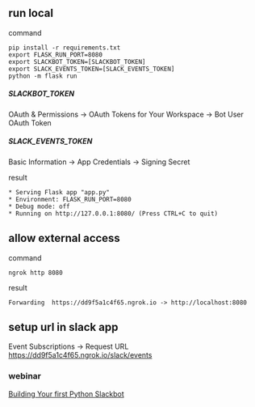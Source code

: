 ## run local
command
```
pip install -r requirements.txt
export FLASK_RUN_PORT=8080
export SLACKBOT_TOKEN=[SLACKBOT_TOKEN]
export SLACK_EVENTS_TOKEN=[SLACK_EVENTS_TOKEN]
python -m flask run
```
##### SLACKBOT_TOKEN
OAuth & Permissions -> OAuth Tokens for Your Workspace -> Bot User OAuth Token
##### SLACK_EVENTS_TOKEN
Basic Information -> App Credentials -> Signing Secret

result
```
* Serving Flask app "app.py"
* Environment: FLASK_RUN_PORT=8080
* Debug mode: off
* Running on http://127.0.0.1:8080/ (Press CTRL+C to quit)
```

## allow external access
command
```
ngrok http 8080
```
result
```
Forwarding  https://dd9f5a1c4f65.ngrok.io -> http://localhost:8080
```

## setup url in slack app
Event Subscriptions -> Request URL
https://dd9f5a1c4f65.ngrok.io/slack/events

### webinar
[Building Your first Python Slackbot](https://www.youtube.com/watch?v=2X8SrKL7E9A)
